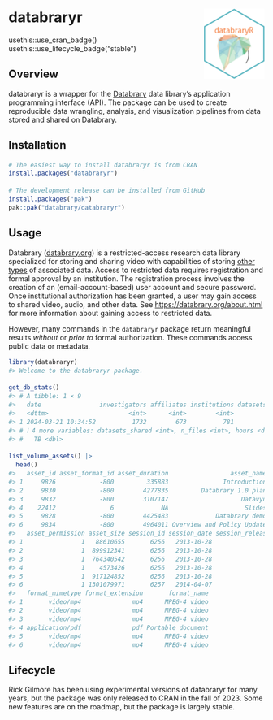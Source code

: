 
<!-- README.md is generated from README.Rmd. Please edit that file -->

# databraryr <a href="https://databrary.github.io/databraryr/"><img src="man/figures/logo.png" align="right" height="138" /></a>

<!-- badges: start -->

usethis::use_cran_badge() usethis::use_lifecycle_badge(“stable”)
<!-- badges: end -->

## Overview

databraryr is a wrapper for the [Databrary](https://databrary.org) data
library’s application programming interface (API). The package can be
used to create reproducible data wrangling, analysis, and visualization
pipelines from data stored and shared on Databrary.

## Installation

``` r
# The easiest way to install databraryr is from CRAN
install.packages("databraryr")

# The development release can be installed from GitHub
install.packages("pak")
pak::pak("databrary/databraryr")
```

## Usage

Databrary ([databrary.org](https://databrary.org)) is a
restricted-access research data library specialized for storing and
sharing video with capabilities of storing [other
types](https://nyu.databrary.org/asset/formats/) of associated data.
Access to restricted data requires registration and formal approval by
an institution. The registration process involves the creation of an
(email-account-based) user account and secure password. Once
institutional authorization has been granted, a user may gain access to
shared video, audio, and other data. See
<https://databrary.org/about.html> for more information about gaining
access to restricted data.

However, many commands in the `databraryr` package return meaningful
results *without* or *prior to* formal authorization. These commands
access public data or metadata.

``` r
library(databraryr)
#> Welcome to the databraryr package.

get_db_stats()
#> # A tibble: 1 × 9
#>   date                investigators affiliates institutions datasets_total
#>   <dttm>                      <int>      <int>        <int>          <int>
#> 1 2024-03-21 10:34:52          1732        673          781           1663
#> # ℹ 4 more variables: datasets_shared <int>, n_files <int>, hours <dbl>,
#> #   TB <dbl>

list_volume_assets() |> 
  head()
#>   asset_id asset_format_id asset_duration                 asset_name
#> 1     9826            -800         335883               Introduction
#> 2     9830            -800        4277835         Databrary 1.0 plan
#> 3     9832            -800        3107147                    Datavyu
#> 4    22412               6             NA                     Slides
#> 5     9828            -800        4425483             Databrary demo
#> 6     9834            -800        4964011 Overview and Policy Update
#>   asset_permission asset_size session_id session_date session_release
#> 1                1   88610655       6256   2013-10-28               3
#> 2                1  899912341       6256   2013-10-28               3
#> 3                1  764340542       6256   2013-10-28               3
#> 4                1    4573426       6256   2013-10-28               3
#> 5                1  917124852       6256   2013-10-28               3
#> 6                1 1301079971       6257   2014-04-07               3
#>   format_mimetype format_extension       format_name
#> 1       video/mp4              mp4      MPEG-4 video
#> 2       video/mp4              mp4      MPEG-4 video
#> 3       video/mp4              mp4      MPEG-4 video
#> 4 application/pdf              pdf Portable document
#> 5       video/mp4              mp4      MPEG-4 video
#> 6       video/mp4              mp4      MPEG-4 video
```

## Lifecycle

Rick Gilmore has been using experimental versions of databraryr for many
years, but the package was only released to CRAN in the fall of 2023.
Some new features are on the roadmap, but the package is largely stable.
